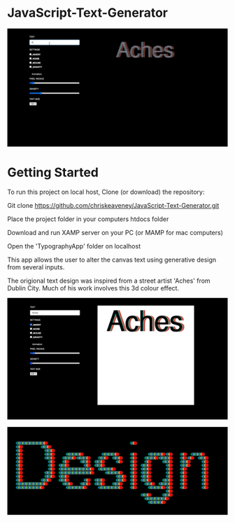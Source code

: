 # JavaScript-Text-Generator

![](TypographyApp/img/Achess.gif)

# Getting Started

To run this project on local host, Clone (or download) the repository:

Git clone https://github.com/chriskeaveney/JavaScript-Text-Generator.git

Place the project folder in your computers htdocs folder

Download and run XAMP server on your PC (or MAMP for mac computers)

Open the 'TypographyApp' folder on localhost

This app allows the user to alter the canvas text using generative design from several inputs.

The origional text design was inspired from a street artist 'Aches' from Dublin City. Much
of his work involves this 3d colour effect.

![](TypographyApp/img/1.png)

![](TypographyApp/img/2.png)
